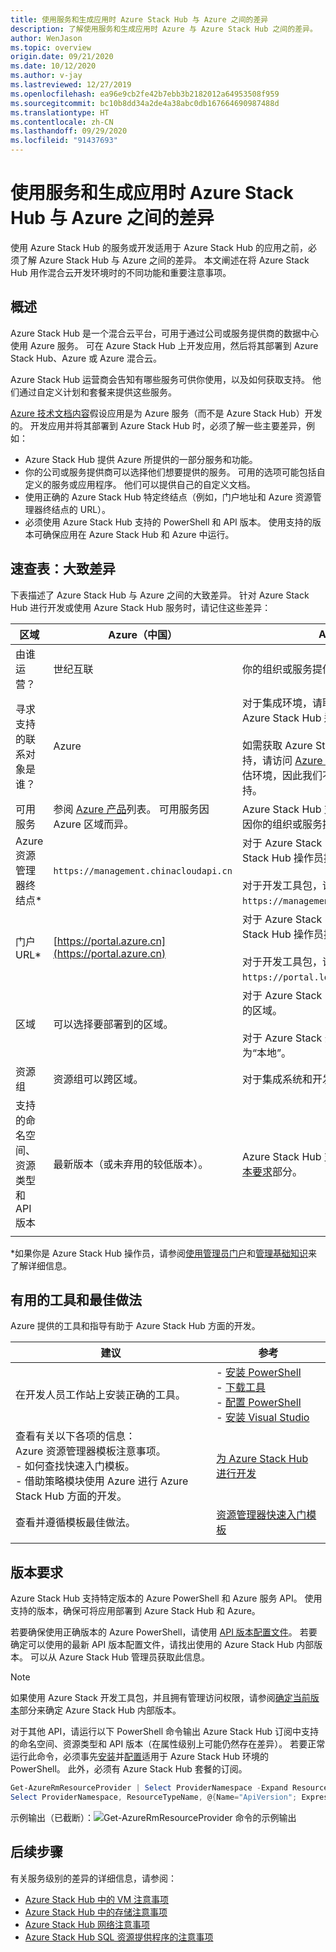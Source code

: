 ```yaml
---
title: 使用服务和生成应用时 Azure Stack Hub 与 Azure 之间的差异
description: 了解使用服务和生成应用时 Azure 与 Azure Stack Hub 之间的差异。
author: WenJason
ms.topic: overview
origin.date: 09/21/2020
ms.date: 10/12/2020
ms.author: v-jay
ms.lastreviewed: 12/27/2019
ms.openlocfilehash: ea96e9cb2fe42b7ebb3b2182012a64953508f959
ms.sourcegitcommit: bc10b8dd34a2de4a38abc0db167664690987488d
ms.translationtype: HT
ms.contentlocale: zh-CN
ms.lasthandoff: 09/29/2020
ms.locfileid: "91437693"
---
```

# <a name="differences-between-azure-stack-hub-and-azure-when-using-services-and-building-apps"></a>使用服务和生成应用时 Azure Stack Hub 与 Azure 之间的差异

使用 Azure Stack Hub 的服务或开发适用于 Azure Stack Hub 的应用之前，必须了解 Azure Stack Hub 与 Azure 之间的差异。 本文阐述在将 Azure Stack Hub 用作混合云开发环境时的不同功能和重要注意事项。

## <a name="overview"></a>概述

Azure Stack Hub 是一个混合云平台，可用于通过公司或服务提供商的数据中心使用 Azure 服务。 可在 Azure Stack Hub 上开发应用，然后将其部署到 Azure Stack Hub、Azure 或 Azure 混合云。

Azure Stack Hub 运营商会告知有哪些服务可供你使用，以及如何获取支持。 他们通过自定义计划和套餐来提供这些服务。

[Azure 技术文档内容](https://docs.azure.cn)假设应用是为 Azure 服务（而不是 Azure Stack Hub）开发的。 开发应用并将其部署到 Azure Stack Hub 时，必须了解一些主要差异，例如：

* Azure Stack Hub 提供 Azure 所提供的一部分服务和功能。
* 你的公司或服务提供商可以选择他们想要提供的服务。 可用的选项可能包括自定义的服务或应用程序。 他们可以提供自己的自定义文档。
* 使用正确的 Azure Stack Hub 特定终结点（例如，门户地址和 Azure 资源管理器终结点的 URL）。
* 必须使用 Azure Stack Hub 支持的 PowerShell 和 API 版本。 使用支持的版本可确保应用在 Azure Stack Hub 和 Azure 中运行。

## <a name="cheat-sheet-high-level-differences"></a>速查表：大致差异

下表描述了 Azure Stack Hub 与 Azure 之间的大致差异。 针对 Azure Stack Hub 进行开发或使用 Azure Stack Hub 服务时，请记住这些差异：

| 区域 | Azure（中国） | Azure Stack Hub |
| -------- | ------------- | ----------|
| 由谁运营？ | 世纪互联 | 你的组织或服务提供商。|
| 寻求支持的联系对象是谁？ | Azure | 对于集成环境，请联系你的组织或服务提供商的 Azure Stack Hub 运营商来获取支持。<br><br>如需获取 Azure Stack Hub 开发工具包 (ASDK) 支持，请访问 [Azure 论坛](https://social.msdn.microsoft.com/Forums/zh-cn/home)。 由于开发工具包是一个评估环境，因此我们不会通过 Azure 支持提供官方支持。
| 可用服务 | 参阅 [Azure 产品](https://www.azure.cn/zh-cn/home/features/products-by-region)列表。 可用服务因 Azure 区域而异。 | Azure Stack Hub 支持部分 Azure 服务。 实际服务因你的组织或服务提供商选择提供的服务而异。
| Azure 资源管理器终结点* | `https://management.chinacloudapi.cn` | 对于 Azure Stack Hub 集成系统，请使用 Azure Stack Hub 操作员提供的终结点。<br><br>对于开发工具包，请使用 `https://management.local.azurestack.external`。
| 门户 URL* | [https://portal.azure.cn](https://portal.azure.cn) | 对于 Azure Stack Hub 集成系统，请使用 Azure Stack Hub 操作员提供的 URL。<br><br>对于开发工具包，请使用 `https://portal.local.azurestack.external`。
| 区域 | 可以选择要部署到的区域。 | 对于 Azure Stack Hub 集成系统，请使用系统中可用的区域。<br><br>对于 Azure Stack 开发工具包 (ASDK)，该区域始终为“本地”。
| 资源组 | 资源组可以跨区域。 | 对于集成系统和开发工具包，只有一个区域。
|支持的命名空间、资源类型和 API 版本 | 最新版本（或未弃用的较低版本）。 | Azure Stack Hub 支持特定的版本。 请参阅本文的[版本要求](#version-requirements)部分。
| | |

*如果你是 Azure Stack Hub 操作员，请参阅[使用管理员门户](../operator/azure-stack-manage-portals.md)和[管理基础知识](../operator/azure-stack-manage-basics.md)来了解详细信息。

## <a name="helpful-tools-and-best-practices"></a>有用的工具和最佳做法

Azure 提供的工具和指导有助于 Azure Stack Hub 方面的开发。

| 建议 | 参考 |
| -------- | ------------- |
| 在开发人员工作站上安装正确的工具。 | - [安装 PowerShell](../operator/azure-stack-powershell-install.md)<br>- [下载工具](../operator/azure-stack-powershell-download.md)<br>- [配置 PowerShell](azure-stack-powershell-configure-user.md)<br>- [安装 Visual Studio](azure-stack-install-visual-studio.md)
| 查看有关以下各项的信息：<br>Azure 资源管理器模板注意事项。<br>- 如何查找快速入门模板。<br>- 借助策略模块使用 Azure 进行 Azure Stack Hub 方面的开发。 | [为 Azure Stack Hub 进行开发](azure-stack-developer.md) |
| 查看并遵循模板最佳做法。 | [资源管理器快速入门模板](https://aka.ms/aa6yz42)
| | |

## <a name="version-requirements"></a>版本要求

Azure Stack Hub 支持特定版本的 Azure PowerShell 和 Azure 服务 API。 使用支持的版本，确保可将应用部署到 Azure Stack Hub 和 Azure。

若要确保使用正确版本的 Azure PowerShell，请使用 [API 版本配置文件](azure-stack-version-profiles.md)。 若要确定可以使用的最新 API 版本配置文件，请找出使用的 Azure Stack Hub 内部版本。 可以从 Azure Stack Hub 管理员获取此信息。

> [!NOTE]
> 如果使用 Azure Stack 开发工具包，并且拥有管理访问权限，请参阅[确定当前版本](../operator/azure-stack-updates.md)部分来确定 Azure Stack Hub 内部版本。

对于其他 API，请运行以下 PowerShell 命令输出 Azure Stack Hub 订阅中支持的命名空间、资源类型和 API 版本（在属性级别上可能仍然存在差异）。 若要正常运行此命令，必须事先[安装](../operator/azure-stack-powershell-install.md)并[配置](azure-stack-powershell-configure-user.md)适用于 Azure Stack Hub 环境的 PowerShell。 此外，必须有 Azure Stack Hub 套餐的订阅。

```powershell
Get-AzureRmResourceProvider | Select ProviderNamespace -Expand ResourceTypes | Select * -Expand ApiVersions | `
Select ProviderNamespace, ResourceTypeName, @{Name="ApiVersion"; Expression={$_}} 
```

示例输出（已截断）：![Get-AzureRmResourceProvider 命令的示例输出](media/azure-stack-considerations/image1.png)

## <a name="next-steps"></a>后续步骤

有关服务级别的差异的详细信息，请参阅：

* [Azure Stack Hub 中的 VM 注意事项](azure-stack-vm-considerations.md)
* [Azure Stack Hub 中的存储注意事项](azure-stack-acs-differences.md)
* [Azure Stack Hub 网络注意事项](azure-stack-network-differences.md)
* [Azure Stack Hub SQL 资源提供程序的注意事项](../operator/azure-stack-sql-resource-provider.md)
